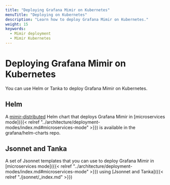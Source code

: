 ```yaml
---
title: "Deploying Grafana Mimir on Kubernetes"
menuTitle: "Deploying on Kubernetes"
description: "Learn how to deploy Grafana Mimir on Kubernetes."
weight: 15
keywords:
  - Mimir deployment
  - Mimir Kubernetes
---
```


# Deploying Grafana Mimir on Kubernetes

You can use Helm or Tanka to deploy Grafana Mimir on Kubernetes.

## Helm

A [mimir-distributed](https://github.com/grafana/helm-charts/tree/main/charts/mimir-distributed) Helm chart that deploys Grafana Mimir in [microservices mode]({{< relref "../architecture/deployment-modes/index.md#microservices-mode" >}}) is available in the grafana/helm-charts repo.

## Jsonnet and Tanka

A set of Jsonnet templates that you can use to deploy Grafana Mimir in [microservices mode]({{< relref "../architecture/deployment-modes/index.md#microservices-mode" >}}) using [Jsonnet and Tanka]({{< relref "./jsonnet/_index.md" >}})
